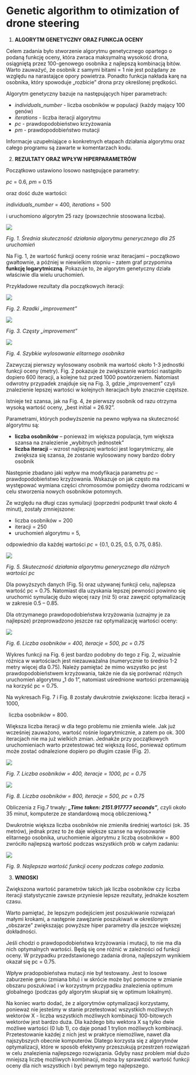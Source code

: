 ﻿# **Genetic algorithm to otimization of drone steering**

1. **ALGORYTM GENETYCZNY ORAZ FUNKCJA OCENY** 

Celem zadania było stworzenie algorytmu genetycznego opartego o podaną funkcję oceny, która zwraca maksymalną wysokość drona, osiągniętą przez 100-genowego osobnika z najlepszą kombinacją bitów. Warto zauważyć, że osobnik z samymi bitami = 1 nie jest pożądany ze względu na narastające opory powietrza. Ponadto funkcja nakłada karę na osobnika, który spowoduje „rozbicie” drona przy określonej prędkości. 

Algorytm genetyczny bazuje na następujących hiper parametrach: 

- *individuals\_number* - liczba osobników w populacji (każdy mający 100 genów) 
- *iterations* - liczba iteracji algorytmu 
- *pc* - prawdopodobieństwo krzyżowania 
- *pm* - prawdopodobieństwo mutacji 

Informacje uzupełniające o konkretnych etapach działania algorytmu oraz całego programu są zawarte w komentarzach kodu. 

2. **REZULTATY ORAZ WPŁYW HIPERPARAMETRÓW** 

Początkowo ustawiono losowo następujące parametry: 

*pc* = 0.6, *pm* = 0.15 

oraz dość duże wartości: 

*individuals\_number* = 400, *iterations* = 500 

i uruchomiono algorytm 25 razy (powszechnie stosowana liczba). 

![](fig_1.jpeg)

*Fig.  1. Średnia skuteczność działania algorytmu generycznego dla 25 uruchomień* 

Na  Fig.  1,  że  wartość  funkcji  oceny  rośnie  wraz  iteracjami  –  początkowo  gwałtownie,  a  później  w  niewielkim  stopniu  –  zatem  graf  przypomina  **funkcję  logarytmiczną**.  Pokazuje  to,  że  algorytm genetyczny działa właściwie dla wielu uruchomień. 

Przykładowe rezultaty dla początkowych iteracji: 

![](fig_2.png)

*Fig.  2. Rzadki „improvement”* 

![](fig_3.jpeg)

*Fig.  3. Częsty „improvement”* 

![](fig_4.png)

*Fig.  4. Szybkie wylosowanie elitarnego osobnika* 

Zazwyczaj pierwszy wylosowany osobnik ma wartość około 1-3 jednostki funkcji oceny (metry). Fig. 2 pokazuje  że  zwiększanie  wartości  nastąpiło  dopiero  600  iteracji,  a  kolejne  tuż  przed  1000 powtórzeniem.  Natomiast  odwrotny  przypadek  znajduje  się  na  Fig.  3,  gdzie  „improvement”  czyli znalezienie lepszej wartości w kolejnych iteracjach było znacznie częstsze. 

Istnieje  też  szansa,  jak  na  Fig.  4,  że  pierwszy  osobnik  od  razu  otrzyma  wysoką  wartość  oceny,  „best initial = 26.92”. 

Parametrami, których podwyższenie na pewno wpływa na skuteczność algorytmu są: 

- **liczba  osobników**  –  ponieważ  im  większa  populacja,  tym  większa  szansa  na  znalezienie „wybitnych jednostek” 
- **liczba iteracji** – wzrost najlepszej wartości jest logarytmiczny, ale zwiększa się szansa, że zostanie wylosowany nowy bardzo dobry osobnik 

Następnie zbadano jaki wpływ ma modyfikacja parametru *pc* – prawdopodobieństwo krzyżowania. Wskazuje on jak często ma występować wymiana części chromosomów pomiędzy dwoma rodzicami  w celu stworzenia nowych osobników potomnych. 

Ze względu na długi czas symulacji (poprzedni podpunkt trwał około 4 minut), zostały zmniejszone: 

- liczba osobników = 200 
- iteracji = 250 
- uruchomień algorytmu = 5, 

odpowiednio dla każdej wartości *pc* = {0.1, 0.25, 0.5, 0.75, 0.85}. 

![](fig_5.jpeg)

*Fig.  5. Skuteczność działania algorytmu generycznego dla różnych wartości pc* 

Dla powyższych danych (Fig. 5) oraz używanej funkcji celu, najlepsza wartość pc = 0.75. Natomiast dla uzyskania lepszej pewności powinno się uruchomić symulację dużo więcej razy (niż 5) oraz zawęzić optymalizację w zakresie 0.5 – 0.85. 

Dla  otrzymanego  prawdopodobieństwa  krzyżowania  (uznajmy  je  za  najlepsze)  przeprowadzono jeszcze raz optymalizację wartości oceny: 

![](fig_6.jpeg)

*Fig.  6. Liczba osobników = 400, iteracje = 500, pc = 0.75* 

Wykres funkcji na Fig. 6 jest bardzo podobny do tego z Fig. 2, wizualnie różnica w wartościach jest niezauważalna (numerycznie to średnio 1-2 metry więcej dla 0.75). Należy pamiętać że mimo wszystko pc jest prawdopodobieństwem krzyżowania, także nie da się porównać różnych uruchomień algorytmu „1 do 1”, natomiast uśrednione wartości przemawiają na korzyść pc = 0.75. 

Na wykresach Fig. 7 i Fig. 8 zostały dwukrotnie zwiększone: liczba iteracji = 1000, 

` `liczba osobników = 800. 

Większa liczba iteracji w dla tego problemu nie zmieniła wiele. Jak już wcześniej zauważono, wartość rośnie  logarytmicznie,  a  zatem  po  ok.  300  iteracjach  nie  ma  już  wielkich  zmian.  Jednakże  przy początkowych uruchomieniach warto przetestować też większą ilość, ponieważ optimum może zostać odnalezione dopiero po długim czasie (Fig. 2). 

![](fig_7.jpeg)

*Fig.  7. Liczba osobników = 400, iteracje = 1000, pc = 0.75* 

![](fig_8.jpeg)

*Fig.  8. Liczba osobników = 800, iteracje = 500, pc = 0.75* 

Obliczenia z Fig.7 trwały: ***„Time taken: 2151.917777 seconds”**, c*zyli około 35 minut, komputerze ze standardową mocą obliczeniową.* 

Dwukrotnie większa liczba osobników nie zmieniła średniej wartości (ok. 35 metrów), jednak przez to że  daje  większe  szanse  na  wylosowanie  elitarnego  osobnika,  uruchomienie  algorytmu  z  liczbą osobników = 800 zwróciło najlepszą wartość podczas wszystkich prób w całym zadaniu: 

![](fig_9.png)

*Fig.  9. Najlepsza wartość funkcji oceny podczas całego zadania.* 

3. **WNIOSKI** 

Zwiększona wartość parametrów takich jak liczba osobników czy liczba iteracji statystycznie zawsze przyniesie lepsze rezultaty, jednakże kosztem czasu.  

Warto pamiętać, że lepszym podejściem jest poszukiwanie rozwiązań małymi krokami, a następnie zawężanie poszukiwań w określonym „obszarze” zwiększając powyższe hiper parametry dla jeszcze większej dokładności. 

Jeśli chodzi o prawdopodobieństwa krzyżowania i mutacji, to nie ma dla nich optymalnych wartości. Będą się one różnić w zależności od funkcji oceny. W przypadku przedstawionego zadania drona, najlepszym wynikiem okazał się pc = 0.75. 

Wpływ pradopobieństwa mutacji nie był testowany. Jest to losowe zaburzenie genu (zmiana bitu)  i w skrócie może być pomocne w zmianie obszaru poszukiwać i w korzystnym przypadku znalezienia optimum globalnego (podczas gdy algorytm skupiał się w optimum lokalnym). 

Na koniec warto dodać, że z algorytmów optymalizacji korzystamy, ponieważ nie jesteśmy w stanie przetestować  wszystkich  możliwych  wektorów  X  -  liczba  wszystkich  możliwych  kombinacji  100-bitowych wektorów jest bardzo duża. Dla każdego bitu wektora X są tylko dwie możliwe wartości  (0 lub 1), co daje ponad 1 trylion możliwych kombinacji. Przetestowanie każdej z nich jest w praktyce niemożliwe,  nawet  dla  najszybszych  obecnie  komputerów.  Dlatego  korzysta  się  z  algorytmów optymalizacji,  które  w  sposób  efektywny  przeszukują  przestrzeń  rozwiązań  w  celu  znalezienia najlepszego rozwiązania. Gdyby nasz problem miał dużo mniejszą liczbę możliwych kombinacji, można by sprawdzić wartość funkcji oceny dla nich wszystkich i być pewnym tego najlepszego. 
